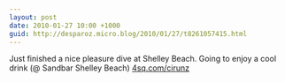 ```yaml
---
layout: post
date: 2010-01-27 10:00 +1000
guid: http://desparoz.micro.blog/2010/01/27/t8261057415.html
---
```

Just finished a nice pleasure dive at Shelley Beach. Going to enjoy a cool drink (@ Sandbar Shelley Beach) [4sq.com/cirunz](http://4sq.com/cirunz)
